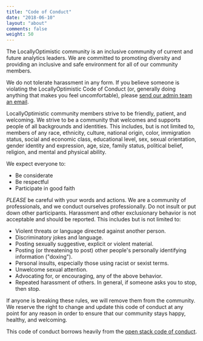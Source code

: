 ```yaml
---
title: "Code of Conduct"
date: "2018-06-10"
layout: "about"
comments: false
weight: 50
---
```


The LocallyOptimistic community is an inclusive community of current and future analytics leaders. We are committed to promoting diversity and providing an inclusive and safe environment for all of our community members.

We do not tolerate harassment in any form. If you believe someone is violating the LocallyOptimistic Code of Conduct (or, generally doing anything that makes you feel uncomfortable), please [send our admin team an email](mailto:locally-optimistic-admins@googlegroups.com).

LocallyOptimistic community members strive to be friendly, patient, and welcoming. We strive to be a community that welcomes and supports people of all backgrounds and identities. This includes, but is not limited to, members of any race, ethnicity, culture, national origin, color, immigration status, social and economic class, educational level, sex, sexual orientation, gender identity and expression, age, size, family status, political belief, religion, and mental and physical ability.

We expect everyone to:

* Be considerate
* Be respectful
* Participate in good faith

*PLEASE* be careful with your words and actions. We are a community of professionals, and we conduct ourselves professionally. Do not insult or put down other participants. Harassment and other exclusionary behavior is not acceptable and should be reported. This includes but is not limited to:

* Violent threats or language directed against another person.
* Discriminatory jokes and language.
* Posting sexually suggestive, explicit or violent material.
* Posting (or threatening to post) other people's personally identifying information ("doxing").
* Personal insults, especially those using racist or sexist terms.
* Unwelcome sexual attention.
* Advocating for, or encouraging, any of the above behavior.
* Repeated harassment of others. In general, if someone asks you to stop, then stop.

If anyone is breaking these rules, we will remove them from the community. We reserve the right to change and update this code of conduct at any point for any reason in order to ensure that our community stays happy, healthy, and welcoming.

This code of conduct borrows heavily from the [open stack code of conduct](https://www.openstack.org/legal/community-code-of-conduct/).


